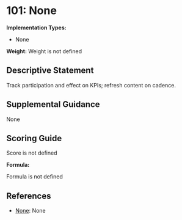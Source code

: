 # 101: None

**Implementation Types:**

- None

**Weight:** Weight is not defined

## Descriptive Statement

Track participation and effect on KPIs; refresh content on cadence.

## Supplemental Guidance

None

## Scoring Guide

Score is not defined

**Formula:**

Formula is not defined

## References

- [None](None): None
